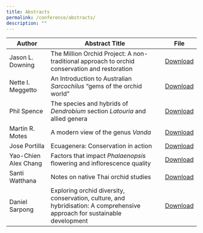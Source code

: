 ```yaml
---
title: Abstracts
permalink: /conference/abstracts/
description: ""
---
```

| Author | Abstract Title | File |
| -------- | -------- | -------- |
| Jason L. Downing     | The Million Orchid Project: A non-traditional approach to orchid conservation and restoration     | [Download](/files/Abstracts/jason_l_downing.pdf)    |
| Nette I. Meggetto | An Introduction to Australian *Sarcochilus* “gems of the orchid world”     | [Download](/files/Abstracts/nette_isabella_meggetto.pdf)    |
| Phil Spence    | The species and hybrids of *Dendrobium* section *Latouria* and allied genera    | [Download](/files/Abstracts/phil_spence.pdf) |
| Martin R. Motes     | A modern view of the genus *Vanda*  | [Download](/files/Abstracts/martin_motes.pdf)    |
| Jose Portilla    | Ecuagenera: Conservation in action    | [Download](/files/Abstracts/jose_portilla.pdf) |
| Yao-Chien Alex Chang | Factors that impact *Phalaenopsis* flowering and inflorescence quality |[Download](/files/Abstracts/alex_chang.pdf)|
|Santi Watthana| Notes on native Thai orchid studies | [Download](/files/Abstracts/santi_watthana.pdf)
|Daniel Sarpong| Exploring orchid diversity, conservation, culture, and hybridisation: A comprehensive approach for sustainable development |[Download](/files/Abstracts/daniel_sarpong.pdf) |